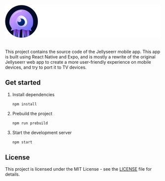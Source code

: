 <p align="center">
<img src="./assets/logo_full.svg" alt="Jellyseerr" style="margin: 20px 0;">
</p>

This project contains the source code of the Jellyseerr mobile app. This app is built using React Native and Expo, and is mostly a rewrite of the original Jellyseerr web app to create a more user-friendly experience on mobile devices, and try to port it to TV devices.

## Get started

1. Install dependencies

   ```bash
   npm install
   ```

2. Prebuild the project

   ```bash
   npm run prebuild
   ```

3. Start the development server

   ```bash
   npm start
   ```

## License

This project is licensed under the MIT License - see the [LICENSE](LICENSE) file for details.
